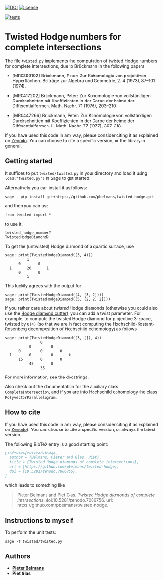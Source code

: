 [![DOI](https://zenodo.org/badge/220016736.svg)](https://zenodo.org/badge/latestdoi/220016736)
[![license](https://badgen.net/github/license/pbelmans/twisted-hodge)](https://github.com/pbelmans/twisted-hodge/blob/master/LICENSE)

[![tests](https://github.com/pbelmans/twisted-hodge/actions/workflows/tests.yml/badge.svg)](https://github.com/pbelmans/twisted-hodge/actions)

# Twisted Hodge numbers for complete intersections

The file `twisted.py` implements the computation of twisted Hodge numbers for complete intersections, due to Brückmann in the following papers

* [MR0399102] Brückmann, Peter: Zur Kohomologie von projektiven Hyperflächen.
  Beiträge zur Algebra und Geometrie, 2. 4 (1973), 87–101 (1974).

* [MR0417202] Brückmann, Peter: Zur Kohomologie von vollständigen Durchschnitten mit Koeffizienten in der Garbe der Keime der Differentialformen.
  Math. Nachr. 71 (1976), 203–210.

* [MR0447266] Brückmann, Peter: Zur Kohomologie von vollständigen Durchschnitten mit Koeffizienten in der Garbe der Keime der Differentialformen. II.
  Math. Nachr. 77 (1977), 307–318.
  
If you have used this code in any way, please consider citing it as explained on [Zenodo](https://doi.org/10.5281/zenodo.7006757). You can choose to cite a specific version, or the library in general.

## Getting started

It suffices to put ``twisted/twisted.py`` in your directory and load it using ``load("twisted.py")`` in Sage to get started.

Alternatively you can install it as follows:

``sage --pip install git+https://github.com/pbelmans/twisted-hodge.git``

and then you can use

``from twisted import *``

to use it.

```
twisted_hodge_number?
TwistedHodgeDiamond?
```

To get the (untwisted) Hodge diamond of a quartic surface, use

```sage
sage: print(TwistedHodgeDiamond((3, 4)))
          1
      0        0
  1       20       1
      0        0
          1
```

This luckily agrees with the output for

```sage
sage: print(TwistedHodgeDiamond((4, [3, 2])))
sage: print(TwistedHodgeDiamond((5, [2, 2, 2])))
```

If you rather care about *twisted* Hodge diamonds (otherwise you could also use the [Hodge diamond cutter](https://github.com/pbelmans/hodge-diamond-cutter)), you can add a twist parameter. For example, to compute the twisted Hodge diamond for projective 3-space, twisted by `O(4)` (so that we are in fact computing the Hochschild-Kostant-Rosenberg decomposition of Hochschild cohomology) as follows

```sage
sage: print(TwistedHodgeDiamond((3, []), 4))
                0
           0         0
      0         0        0
  1        0         0       0
      15        0        0
           45        0
                35
```

For more information, see the docstrings.

Also check out the documentation for the auxiliary class `CompleteIntersection`, and if you are into Hochschild cohomology the class `PolyvectorParallelogram`.


## How to cite

If you have used this code in any way, please consider citing it as explained on [Zenodo](https://zenodo.org/records/7006757)). You can choose to cite a specific version, or always the latest version.

The following BibTeX entry is a good starting point:

```bibtex
@software{twisted-hodge,
  author = {Belmans, Pieter and Glas, Piet},
  title = {Twisted Hodge diamonds of complete intersections},
  url = {https://github.com/pbelmans/twisted-hodge},
  doi = {10.5281/zenodo.7006756},
}
```

which leads to something like

> Pieter Belmans and Piet Glas. _Twisted Hodge diamonds of complete intersections_. doi:10.5281/zenodo.7006756. url: ht<span>tps://github.com/pbelmans/twisted-hodge.


## Instructions to myself

To perform the unit tests:

```
sage -t twisted/twisted.py
```

## Authors

* [**Pieter Belmans**](https://pbelmans.ncag.info)
* **Piet Glas**

